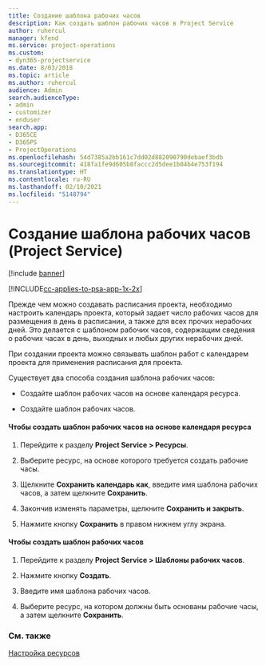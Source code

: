```yaml
---
title: Создание шаблона рабочих часов
description: Как создать шаблон рабочих часов в Project Service
author: ruhercul
manager: kfend
ms.service: project-operations
ms.custom:
- dyn365-projectservice
ms.date: 8/03/2018
ms.topic: article
ms.author: ruhercul
audience: Admin
search.audienceType:
- admin
- customizer
- enduser
search.app:
- D365CE
- D365PS
- ProjectOperations
ms.openlocfilehash: 54d7385a2bb161c7dd02d882090790debaef3bdb
ms.sourcegitcommit: 418fa1fe9d605b8faccc2d5dee1b04b4e753f194
ms.translationtype: HT
ms.contentlocale: ru-RU
ms.lasthandoff: 02/10/2021
ms.locfileid: "5148794"
---
```

# <a name="create-a-work-hours-template-project-service"></a>Создание шаблона рабочих часов (Project Service)

[!include [banner](../includes/psa-now-project-operations.md)]

[!INCLUDE[cc-applies-to-psa-app-1x-2x](../includes/cc-applies-to-psa-app-1x-2x.md)]

Прежде чем можно создавать расписания проекта, необходимо настроить календарь проекта, который задает число рабочих часов для размещения в день в расписании, а также для всех прочих нерабочих дней. Это делается с шаблоном рабочих часов, содержащим сведения о рабочих часах в день, выходных и любых других нерабочих дней.  
  
 При создании проекта можно связывать шаблон работ с календарем проекта для применения расписания для проекта.  
  
 Существует два способа создания шаблона рабочих часов:  
  
-   Создайте шаблон рабочих часов на основе календаря ресурса.  
  
-   Создайте шаблон рабочих часов.  
  
#### <a name="to-create-a-work-hours-template-based-on-a-resources-calendar"></a>Чтобы создать шаблон рабочих часов на основе календаря ресурса  
  
1.  Перейдите к разделу **Project Service > Ресурсы**.  
  
2.  Выберите ресурс, на основе которого требуется создать рабочие часы.  
  
3.  Щелкните **Сохранить календарь как**, введите имя шаблона рабочих часов, а затем щелкните **Сохранить**.  
  
4.  Закончив изменять параметры, щелкните **Сохранить и закрыть**.  
  
5.  Нажмите кнопку **Сохранить** в правом нижнем углу экрана.  
  
#### <a name="to-create-a-new-work-hours-template"></a>Чтобы создать шаблон рабочих часов  
  
1.  Перейдите к разделу **Project Service > Шаблоны рабочих часов**.  
  
2.  Нажмите кнопку **Создать**.  
  
3.  Введите имя шаблона рабочих часов.  
  
4.  Выберите ресурс, на котором должны быть основаны рабочие часы, а затем щелкните **Сохранить**.  
  
### <a name="see-also"></a>См. также  
 [Настройка ресурсов](../psa/set-up-resources.md)
